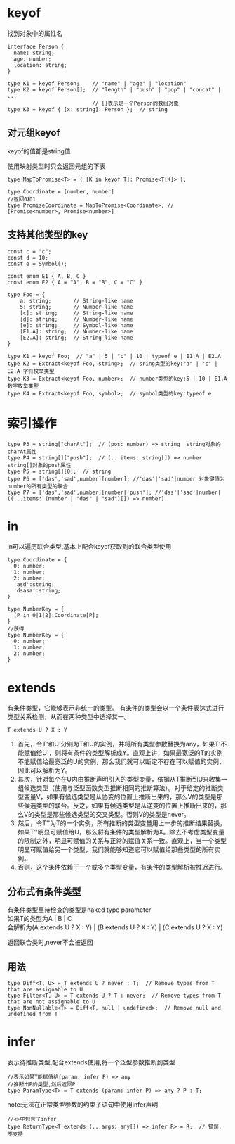 # keyof
找到对象中的属性名
```
interface Person {
  name: string;
  age: number;
  location: string;
}

type K1 = keyof Person;    // "name" | "age" | "location"
type K2 = keyof Person[];  // "length" | "push" | "pop" | "concat" | ...
                           // []表示是一个Person的数组对象
type K3 = keyof { [x: string]: Person };  // string
```

## 对元组keyof
keyof的值都是string值

使用映射类型时只会返回元组的下表  
```
type MapToPromise<T> = { [K in keyof T]: Promise<T[K]> };

type Coordinate = [number, number]
//返回0和1
type PromiseCoordinate = MapToPromise<Coordinate>; // [Promise<number>, Promise<number>]
```

## 支持其他类型的key
```
const c = "c";
const d = 10;
const e = Symbol();

const enum E1 { A, B, C }
const enum E2 { A = "A", B = "B", C = "C" }

type Foo = {
    a: string;       // String-like name
    5: string;       // Number-like name
    [c]: string;     // String-like name
    [d]: string;     // Number-like name
    [e]: string;     // Symbol-like name
    [E1.A]: string;  // Number-like name
    [E2.A]: string;  // String-like name
}

type K1 = keyof Foo;  // "a" | 5 | "c" | 10 | typeof e | E1.A | E2.A
type K2 = Extract<keyof Foo, string>;  // sring类型的key:"a" | "c" | E2.A 字符枚举类型
type K3 = Extract<keyof Foo, number>;  // number类型的key:5 | 10 | E1.A   数字枚举类型
type K4 = Extract<keyof Foo, symbol>;  // symbol类型的key:typeof e
```
# 索引操作
```
type P3 = string["charAt"];  // (pos: number) => string  string对象的charAt属性
type P4 = string[]["push"];  // (...items: string[]) => number string[]对象的push属性
type P5 = string[][0];  // string
type P6 = ['das','sad',number][number]; //'das'|'sad'|number 对象键值为number的所有类型的联合
type P7 = ['das','sad',number][number|'push']; //'das'|'sad'|number|((...items: (number | "das" | "sad")[]) => number)
```

# in
in可以遍历联合类型,基本上配合keyof获取到的联合类型使用
```
type Coordinate = {
  0: number;
  1: number;
  2: number;
  'asd':string;
  'dsasa':string;
}

type NumberKey = {
  [P in 0|1|2]:Coordinate[P];
}
//获得
type NumberKey = {
  0: number;
  1: number;
  2: number;
}
```

# extends
有条件类型，它能够表示非统一的类型。
有条件的类型会以一个条件表达式进行类型关系检测，从而在两种类型中选择其一。
```
T extends U ? X : Y
```
1. 首先，令T'和U'分别为T和U的实例，并将所有类型参数替换为any，如果T'不能赋值给U'，则将有条件的类型解析成Y。直观上讲，如果最宽泛的T的实例不能赋值给最宽泛的U的实例，那么我们就可以断定不存在可以赋值的实例，因此可以解析为Y。
2. 其次，针对每个在U内由推断声明引入的类型变量，依据从T推断到U来收集一组候选类型（使用与泛型函数类型推断相同的推断算法）。对于给定的推断类型变量V，如果有候选类型是从协变的位置上推断出来的，那么V的类型是那些候选类型的联合。反之，如果有候选类型是从逆变的位置上推断出来的，那么V的类型是那些候选类型的交叉类型。否则V的类型是never。
3. 然后，令T''为T的一个实例，所有推断的类型变量用上一步的推断结果替换，如果T''明显可赋值给U，那么将有条件的类型解析为X。除去不考虑类型变量的限制之外，明显可赋值的关系与正常的赋值关系一致。直观上，当一个类型明显可赋值给另一个类型，我们就能够知道它可以赋值给那些类型的所有实例。
4. 否则，这个条件依赖于一个或多个类型变量，有条件的类型解析被推迟进行。
## 分布式有条件类型
有条件类型里待检查的类型是naked type parameter  
如果T的类型为A | B | C    
会解析为(A extends U ? X : Y) | (B extends U ? X : Y) | (C extends U ? X : Y)  

返回联合类时,never不会被返回

## 用法
```
type Diff<T, U> = T extends U ? never : T;  // Remove types from T that are assignable to U
type Filter<T, U> = T extends U ? T : never;  // Remove types from T that are not assignable to U
type NonNullable<T> = Diff<T, null | undefined>;  // Remove null and undefined from T
```

# infer
表示待推断类型,配合extends使用,将一个泛型参数推断到类型
```
//表示如果T能赋值给(param: infer P) => any
//推断出P的类型,然后返回P
type ParamType<T> = T extends (param: infer P) => any ? P : T;
```

note:无法在正常类型参数的约束子语句中使用infer声明
```
//<>中包含了infer
type ReturnType<T extends (...args: any[]) => infer R> = R;  // 错误，不支持
```